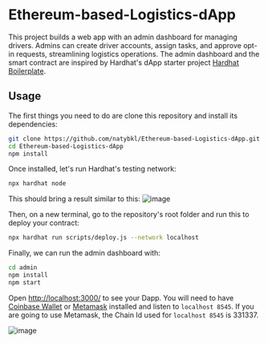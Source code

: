 # Ethereum-based-Logistics-dApp

This project builds a web app with an admin dashboard for managing drivers. Admins can create driver accounts, assign tasks, and approve opt-in requests, streamlining logistics operations. The admin dashboard and the smart contract are inspired by Hardhat's dApp starter project [Hardhat Boilerplate](https://github.com/NomicFoundation/hardhat-boilerplate).


## Usage

The first things you need to do are clone this repository and install its
dependencies:

```sh
git clone https://github.com/natybkl/Ethereum-based-Logistics-dApp.git
cd Ethereum-based-Logistics-dApp
npm install
```

Once installed, let's run Hardhat's testing network:

```sh
npx hardhat node
```
This should bring a result similar to this:
![image](https://github.com/natybkl/Ethereum-based-Logistics-dApp/assets/62074050/a4be99d9-91c1-41fd-846f-b23880f45f3f)


Then, on a new terminal, go to the repository's root folder and run this to
deploy your contract:

```sh
npx hardhat run scripts/deploy.js --network localhost
```

Finally, we can run the admin dashboard with:

```sh
cd admin
npm install
npm start
```

Open [http://localhost:3000/](http://localhost:3000/) to see your Dapp. You will
need to have [Coinbase Wallet](https://www.coinbase.com/wallet) or [Metamask](https://metamask.io) installed and listen to
`localhost 8545`. If you are going to use Metamask, the Chain Id used for `localhost 8545` is  331337. 

![image](https://github.com/natybkl/Ethereum-based-Logistics-dApp/assets/62074050/77d4057c-4dd2-44aa-9b98-baa564aa5469)





